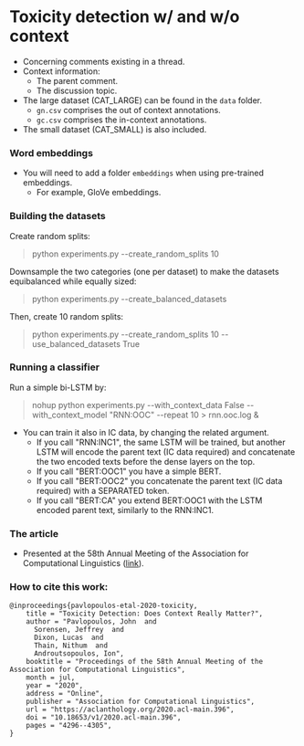 # Toxicity detection w/ and w/o context
* Concerning comments existing in a thread.
* Context information: 
    * The parent comment.
    * The discussion topic.
* The large dataset (CAT_LARGE) can be found in the `data` folder.
    * `gn.csv` comprises the out of context annotations.
    * `gc.csv` comprises the in-context annotations.
* The small dataset (CAT_SMALL) is also included.
    
### Word embeddings
* You will need to add a folder `embeddings` when using pre-trained embeddings.
    * For example, GloVe embeddings.

### Building the datasets
Create random splits:
>python experiments.py --create_random_splits 10

Downsample the two categories (one per dataset) to make the datasets equibalanced while equally sized:
>python experiments.py --create_balanced_datasets

Then, create 10 random splits:
>python experiments.py --create_random_splits 10 --use_balanced_datasets True

### Running a classifier

Run a simple bi-LSTM by:
> nohup python experiments.py --with_context_data False --with_context_model "RNN:OOC" --repeat 10 > rnn.ooc.log &

* You can train it also in IC data, by changing the related argument.
    * If you call "RNN:INC1", the same LSTM will be trained, but another LSTM will encode the parent text (IC data required) and concatenate the two encoded texts before the dense layers on the top.
    * If you call "BERT:OOC1" you have a simple BERT.
    * If you call "BERT:OOC2" you concatenate the parent text (IC data required) with a SEPARATED token.
    * If you call "BERT:CA" you extend BERT:OOC1 with the LSTM encoded parent text, similarly to the RNN:INC1.

### The article
* Presented at the 58th Annual Meeting of the Association for Computational Linguistics ([link](https://arxiv.org/abs/2006.00998)).

### How to cite this work:
```
@inproceedings{pavlopoulos-etal-2020-toxicity,
    title = "Toxicity Detection: Does Context Really Matter?",
    author = "Pavlopoulos, John  and
      Sorensen, Jeffrey  and
      Dixon, Lucas  and
      Thain, Nithum  and
      Androutsopoulos, Ion",
    booktitle = "Proceedings of the 58th Annual Meeting of the Association for Computational Linguistics",
    month = jul,
    year = "2020",
    address = "Online",
    publisher = "Association for Computational Linguistics",
    url = "https://aclanthology.org/2020.acl-main.396",
    doi = "10.18653/v1/2020.acl-main.396",
    pages = "4296--4305",
}
```